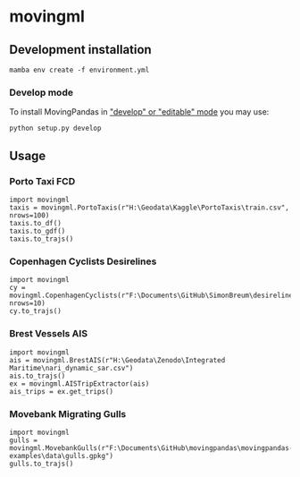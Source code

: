 # movingml



## Development installation 


```
mamba env create -f environment.yml
```


### Develop mode

To install MovingPandas in ["develop" or "editable" mode](https://python-packaging-tutorial.readthedocs.io/en/latest/setup_py.html#develop-mode) you may use: 

```
python setup.py develop
```


## Usage

### Porto Taxi FCD

```
import movingml
taxis = movingml.PortoTaxis(r"H:\Geodata\Kaggle\PortoTaxis\train.csv", nrows=100)
taxis.to_df()
taxis.to_gdf()
taxis.to_trajs()
```

### Copenhagen Cyclists Desirelines 

```
import movingml
cy = movingml.CopenhagenCyclists(r"F:\Documents\GitHub\SimonBreum\desirelines\data\interim\df_bike.pickle", nrows=10)
cy.to_trajs()
```

### Brest Vessels AIS

```
import movingml
ais = movingml.BrestAIS(r"H:\Geodata\Zenodo\Integrated Maritime\nari_dynamic_sar.csv")
ais.to_trajs()
ex = movingml.AISTripExtractor(ais)
ais_trips = ex.get_trips()
```

### Movebank Migrating Gulls

```
import movingml
gulls = movingml.MovebankGulls(r"F:\Documents\GitHub\movingpandas\movingpandas-examples\data\gulls.gpkg")
gulls.to_trajs()

```